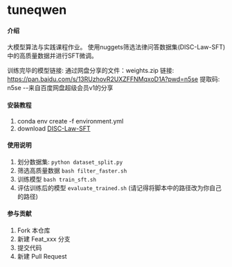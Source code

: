 # tuneqwen

#### 介绍
大模型算法与实践课程作业。
使用nuggets筛选法律问答数据集(DISC-Law-SFT)中的高质量数据并进行SFT微调。

训练完毕的模型链接:
通过网盘分享的文件：weights.zip
链接: https://pan.baidu.com/s/13RUzhovR2UXZFFNMqxoD1A?pwd=n5se 提取码: n5se 
--来自百度网盘超级会员v1的分享

#### 安装教程

1.  conda env create -f environment.yml
2.  download [DISC-Law-SFT](https://huggingface.co/datasets/ShengbinYue/DISC-Law-SFT)

#### 使用说明

1.  划分数据集: `python dataset_split.py`
2.  筛选高质量数据 `bash filter_faster.sh`
3.  训练模型 `bash train_sft.sh`
4.  评估训练后的模型 `evaluate_trained.sh`
(请记得将脚本中的路径改为你自己的路径)

#### 参与贡献

1.  Fork 本仓库
2.  新建 Feat_xxx 分支
3.  提交代码
4.  新建 Pull Request
